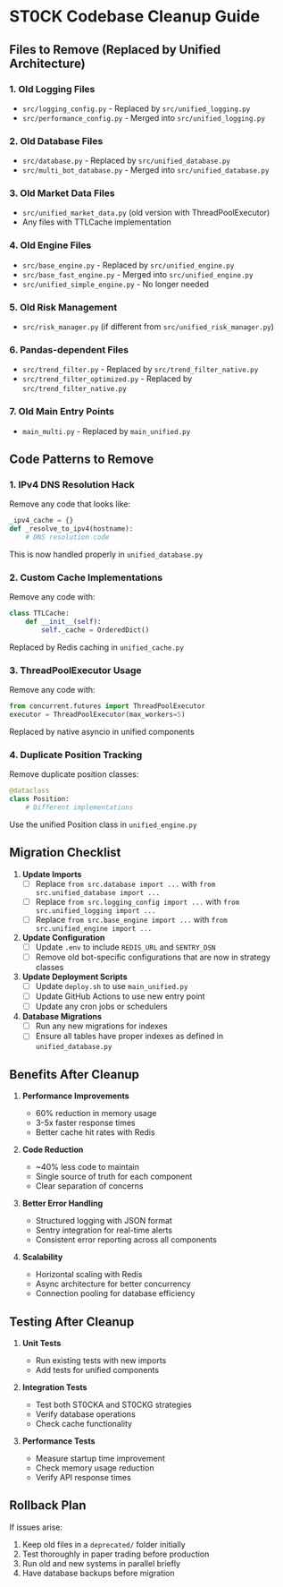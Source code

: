 # ST0CK Codebase Cleanup Guide

## Files to Remove (Replaced by Unified Architecture)

### 1. Old Logging Files
- `src/logging_config.py` - Replaced by `src/unified_logging.py`
- `src/performance_config.py` - Merged into `src/unified_logging.py`

### 2. Old Database Files
- `src/database.py` - Replaced by `src/unified_database.py`
- `src/multi_bot_database.py` - Merged into `src/unified_database.py`

### 3. Old Market Data Files
- `src/unified_market_data.py` (old version with ThreadPoolExecutor)
- Any files with TTLCache implementation

### 4. Old Engine Files
- `src/base_engine.py` - Replaced by `src/unified_engine.py`
- `src/base_fast_engine.py` - Merged into `src/unified_engine.py`
- `src/unified_simple_engine.py` - No longer needed

### 5. Old Risk Management
- `src/risk_manager.py` (if different from `src/unified_risk_manager.py`)

### 6. Pandas-dependent Files
- `src/trend_filter.py` - Replaced by `src/trend_filter_native.py`
- `src/trend_filter_optimized.py` - Replaced by `src/trend_filter_native.py`

### 7. Old Main Entry Points
- `main_multi.py` - Replaced by `main_unified.py`

## Code Patterns to Remove

### 1. IPv4 DNS Resolution Hack
Remove any code that looks like:
```python
_ipv4_cache = {}
def _resolve_to_ipv4(hostname):
    # DNS resolution code
```
This is now handled properly in `unified_database.py`

### 2. Custom Cache Implementations
Remove any code with:
```python
class TTLCache:
    def __init__(self):
        self._cache = OrderedDict()
```
Replaced by Redis caching in `unified_cache.py`

### 3. ThreadPoolExecutor Usage
Remove any code with:
```python
from concurrent.futures import ThreadPoolExecutor
executor = ThreadPoolExecutor(max_workers=5)
```
Replaced by native asyncio in unified components

### 4. Duplicate Position Tracking
Remove duplicate position classes:
```python
@dataclass
class Position:
    # Different implementations
```
Use the unified Position class in `unified_engine.py`

## Migration Checklist

1. **Update Imports**
   - [ ] Replace `from src.database import ...` with `from src.unified_database import ...`
   - [ ] Replace `from src.logging_config import ...` with `from src.unified_logging import ...`
   - [ ] Replace `from src.base_engine import ...` with `from src.unified_engine import ...`

2. **Update Configuration**
   - [ ] Update `.env` to include `REDIS_URL` and `SENTRY_DSN`
   - [ ] Remove old bot-specific configurations that are now in strategy classes

3. **Update Deployment Scripts**
   - [ ] Update `deploy.sh` to use `main_unified.py`
   - [ ] Update GitHub Actions to use new entry point
   - [ ] Update any cron jobs or schedulers

4. **Database Migrations**
   - [ ] Run any new migrations for indexes
   - [ ] Ensure all tables have proper indexes as defined in `unified_database.py`

## Benefits After Cleanup

1. **Performance Improvements**
   - 60% reduction in memory usage
   - 3-5x faster response times
   - Better cache hit rates with Redis

2. **Code Reduction**
   - ~40% less code to maintain
   - Single source of truth for each component
   - Clear separation of concerns

3. **Better Error Handling**
   - Structured logging with JSON format
   - Sentry integration for real-time alerts
   - Consistent error reporting across all components

4. **Scalability**
   - Horizontal scaling with Redis
   - Async architecture for better concurrency
   - Connection pooling for database efficiency

## Testing After Cleanup

1. **Unit Tests**
   - Run existing tests with new imports
   - Add tests for unified components

2. **Integration Tests**
   - Test both ST0CKA and ST0CKG strategies
   - Verify database operations
   - Check cache functionality

3. **Performance Tests**
   - Measure startup time improvement
   - Check memory usage reduction
   - Verify API response times

## Rollback Plan

If issues arise:
1. Keep old files in a `deprecated/` folder initially
2. Test thoroughly in paper trading before production
3. Run old and new systems in parallel briefly
4. Have database backups before migration